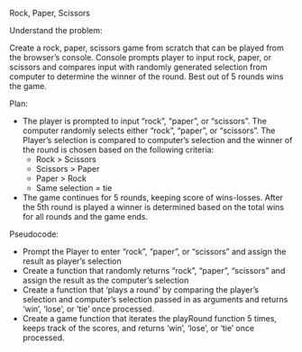Rock, Paper, Scissors

Understand the problem:

Create a rock, paper, scissors game from scratch that can be played from the browser’s console. Console prompts player to input rock, paper, or scissors and compares input with randomly generated selection from computer to determine the winner of the round. Best out of  5 rounds wins the game. 

Plan:

- The player is prompted to input “rock”, “paper”, or “scissors”. The computer randomly selects either “rock”, “paper”, or “scissors”. The Player’s selection is compared to computer’s selection and the winner of the round is chosen based on the following criteria:
    - Rock > Scissors
    - Scissors > Paper
    - Paper > Rock
    - Same selection = tie
- The game continues for 5 rounds, keeping score of wins-losses. After the 5th round is played a winner is determined based on the total wins for all rounds and the game ends.

Pseudocode:

- Prompt the Player to enter “rock”, “paper”, or “scissors” and assign the result as player’s selection
- Create a function that randomly returns “rock”, “paper”, “scissors” and assign the result as the computer’s selection
- Create a function that ‘plays a round’ by comparing the player’s selection and computer’s selection passed in as arguments and returns ‘win’, ‘lose’, or ’tie’ once processed. 
- Create a game function that iterates the playRound function 5 times, keeps track of the scores, and returns ‘win’, ‘lose’, or ‘tie’ once processed.